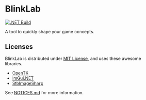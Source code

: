 # BlinkLab
[![.NET Build](https://github.com/hayattgd/BlinkLab/actions/workflows/build.yml/badge.svg)](https://github.com/hayattgd/BlinkLab/actions/workflows/build.yml)

A tool to quickly shape your game concepts.

## Licenses

BlinkLab is distributed under [MIT License](LICENSE), and uses these awesome libraries.

- [OpenTK](https://github.com/opentk/opentk)
- [ImGui.NET](https://github.com/ImGuiNET/ImGui.NET)
- [StbImageSharp](github.com/StbSharp/StbImageSharp)

See [NOTICES.md](NOTICES.md) for more information.
